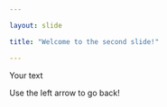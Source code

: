 ```yaml
---

layout: slide

title: "Welcome to the second slide!"

---
```


Your text

Use the left arrow to go back!
